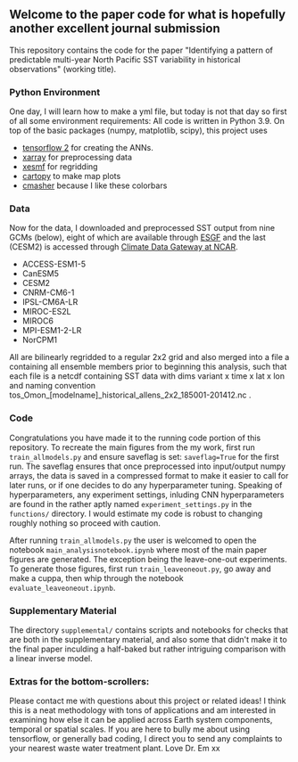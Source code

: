 ## Welcome to the paper code for what is hopefully another excellent journal submission

This repository contains the code for the paper "Identifying a pattern of predictable multi-year North Pacific SST variability in historical observations" (working title). 

### Python Environment
One day, I will learn how to make a yml file, but today is not that day so first of all some environment requirements: All code is written in Python 3.9. On top of the basic packages (numpy, matplotlib, scipy), this project uses 
* [tensorflow 2](https://www.tensorflow.org/install) for creating the ANNs.
* [xarray](https://docs.xarray.dev/en/stable/getting-started-guide/installing.html) for preprocessing data
* [xesmf](https://xesmf.readthedocs.io/en/stable/installation.html) for regridding
* [cartopy](https://scitools.org.uk/cartopy/docs/latest/installing.html) to make map plots
* [cmasher](https://cmasher.readthedocs.io/user/introduction.html#how-to-install) because I like these colorbars

### Data
Now for the data, I downloaded and preprocessed SST output from nine GCMs (below), eight of which are available through [ESGF](https://aims2.llnl.gov/search) and the last (CESM2) is accessed through [Climate Data Gateway at NCAR](https://www.earthsystemgrid.org/dataset/ucar.cgd.cesm2le.atm.proc.monthly_ave.SST.html). 
* ACCESS-ESM1-5
* CanESM5
* CESM2
* CNRM-CM6-1
* IPSL-CM6A-LR
* MIROC-ES2L
* MIROC6
* MPI-ESM1-2-LR
* NorCPM1

All are bilinearly regridded to a regular 2x2 grid and also merged into a file a containing all ensemble members prior to beginning this analysis, such that each file is a netcdf containing SST data with dims variant x time x lat x lon and naming convention tos_Omon_\[modelname\]_historical_allens_2x2_185001-201412.nc .

### Code
Congratulations you have made it to the running code portion of this repository. To recreate the main figures from the my work, first run ```train_allmodels.py``` and ensure saveflag is set: ```saveflag=True``` for the first run. The saveflag ensures that once preprocessed into input/output numpy arrays, the data is saved in a compressed format to make it easier to call for later runs, or if one decides to do any hyperparameter tuning. Speaking of hyperparameters, any experiment settings, inluding CNN hyperparameters are found in the rather aptly named ```experiment_settings.py``` in the ```functions/``` directory. I would estimate my code is robust to changing roughly nothing so proceed with caution. 

After running ```train_allmodels.py``` the user is welcomed to open the notebook ```main_analysisnotebook.ipynb``` where most of the main paper figures are generated. The exception being the leave-one-out experiments. To generate those figures, first run ```train_leaveoneout.py```, go away and make a cuppa, then whip through the notebook ```evaluate_leaveoneout.ipynb```.

### Supplementary Material
The directory ```supplemental/``` contains scripts and notebooks for checks that are both in the supplementary material, and also some that didn't make it to the final paper inculding a half-baked but rather intriguing comparison with a linear inverse model.

### Extras for the bottom-scrollers:
Please contact me with questions about this project or related ideas! I think this is a neat methodology with tons of applications and am interested in examining how else it can be applied across Earth system components, temporal or spatial scales. If you are here to bully me about using tensorflow, or generally bad coding, I direct you to send any complaints to your nearest waste water treatment plant. Love Dr. Em xx


